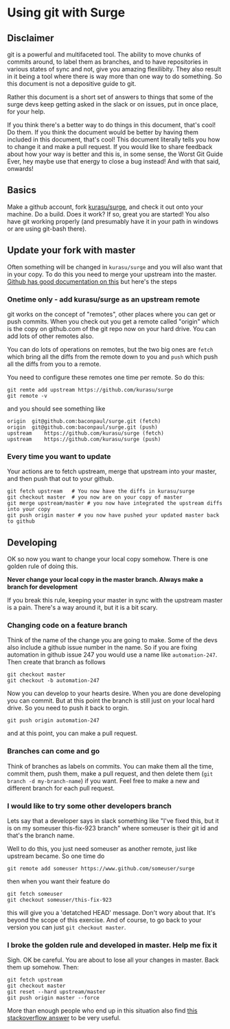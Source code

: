 # Using git with Surge

## Disclaimer

git is a powerful and multifaceted tool. The ability to move chunks of commits around, to label them as branches, and to
have repositories in various states of sync and not, give you amazing flexilibity. They also result in it being a tool
where there is way more than one way to do something. So this document is not a depositive guide to git.

Rather this document is a short set of answers to things that some of the surge devs keep getting asked in the slack
or on issues, put in once place, for your help.

If you think there's a better way to do things in this document, that's cool! Do them. If you think the document would be
better by having them included in this document, that's cool! This document literally tells you how to change it and make
a pull request. If you would like to share feedback about how your way is better and this is, in some sense, the Worst Git Guide Ever,
hey maybe use that energy to close a bug instead! And with that said, onwards!

## Basics

Make a github account, fork [kurasu/surge](https://www.github.com/kurasu/surge), and check it out onto your machine. Do a build.
Does it work? If so, great you are started! You also have git working properly (and presumably have it in your path in windows or
are using git-bash there).

## Update your fork with master

Often something will be changed in `kurasu/surge` and you will also want that in your copy. To do this you need to merge
your upstream into the master. [Github has good documentation on this](https://help.github.com/articles/syncing-a-fork/#platform-all)
but here's the steps

### Onetime only - add kurasu/surge as an upstream remote

git works on the concept of "remotes", other places where you can get or push commits. When you check out you get a remote
called "origin" which is the copy on github.com of the git repo now on your hard drive. You can add lots of other remotes also.

You can do lots of operations on remotes, but the two big ones are `fetch` which bring all the diffs from the remote down to you
and `push` which push all the diffs from you to a remote. 

You need to configure these remotes one time per remote. So do this:

```
git remte add upstream https://github.com/kurasu/surge
git remote -v
```

and you should see something like

```
origin	git@github.com:baconpaul/surge.git (fetch)
origin	git@github.com:baconpaul/surge.git (push)
upstream	https://github.com/kurasu/surge (fetch)
upstream	https://github.com/kurasu/surge (push)
```

### Every time you want to update

Your actions are to fetch upstream, merge that upstream into your master, and then push that out to your github.

```
git fetch upstream   # You now have the diffs in kurasu/surge
git checkout master  # you now are on your copy of master
git merge upstream/master # you now have integrated the upstream diffs into your copy 
git push origin master # you now have pushed your updated master back to github
```

## Developing

OK so now you want to change your local copy somehow. There is one golden rule of doing this.

**Never change your local copy in the master branch. Always make a branch for development**

If you break this rule, keeping your master in sync with the upstream master is a pain. There's
a way around it, but it is a bit scary.

### Changing code on a feature branch

Think of the name of the change you are going to make. Some of the devs also include a github
issue number in the name. So if you are fixing automation in github issue 247 you would use a name
like `automation-247`. Then create that branch as follows

```
git checkout master
git checkout -b automation-247
```

Now you can develop to your hearts desire. When you are done developing you can commit. But at this
point the branch is still just on your local hard drive. So you need to push it back to orgin.

```
git push origin automation-247
```

and at this point, you can make a pull request.

### Branches can come and go

Think of branches as labels on commits. You can make them all the time, commit them, push them, make a
pull request, and then delete them (`git branch -d my-branch-name`) if you want. Feel free to make a new
and different branch for each pull request.

### I would like to try some other developers branch

Lets say that a developer says in slack something like "I've fixed this, but it is on my someuser this-fix-923 branch"
where someuser is their git id and that's the branch name. 

Well to do this, you just need someuser as another remote, just like upstream became. So one time do

```
git remote add someuser https://www.github.com/someuser/surge
```

then when you want their feature do

```
git fetch someuser
git checkout someuser/this-fix-923
```

this will give you a 'detatched HEAD' message. Don't wory about that. It's beyond the scope of this exercise.
And of course, to go back to your version you can just `git checkout master`.


### I broke the golden rule and developed in master. Help me fix it

Sigh. OK be careful. You are about to lose all your changes in master. Back them up somehow.
Then:

```
git fetch upstream
git checkout master
git reset --hard upstream/master
git push origin master --force
```

More than enough people who end up in this situation also find [this stackoverflow answer](https://stackoverflow.com/questions/1628088/reset-local-repository-branch-to-be-just-like-remote-repository-head)
to be very useful.


